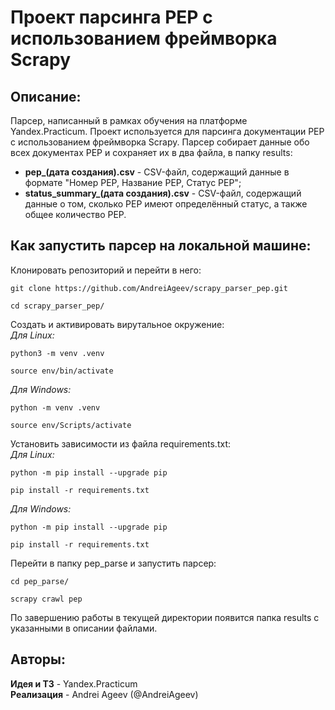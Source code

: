# Проект парсинга PEP с использованием фреймворка Scrapy
## Описание:
Парсер, написанный в рамках обучения на платформе Yandex.Practicum.
Проект используется для парсинга документации PEP с использованием фреймворка Scrapy. Парсер собирает данные обо всех документах PEP и сохраняет их в два файла, в папку results:
- **pep_(дата создания).csv** - CSV-файл, содержащий данные в формате "Номер PEP, Название PEP, Статус PEP";
- **status_summary_(дата создания).csv** - CSV-файл, содержащий данные о том, сколько PEP имеют определённый статус, а также общее количество PEP.

## Как запустить парсер на локальной машине:
Клонировать репозиторий и перейти в него:
```
git clone https://github.com/AndreiAgeev/scrapy_parser_pep.git
```
```
cd scrapy_parser_pep/
```
Создать и активировать вирутальное окружение:<br />
*Для Linux:*
```
python3 -m venv .venv
```
```
source env/bin/activate
```
*Для Windows:*
```
python -m venv .venv
```
```
source env/Scripts/activate
```
Установить зависимости из файла requirements.txt:<br />
*Для Linux:*
```
python -m pip install --upgrade pip
```
```
pip install -r requirements.txt
```
*Для Windows:*
```
python -m pip install --upgrade pip
```
```
pip install -r requirements.txt
```
Перейти в папку pep_parse и запустить парсер:<br />
```
cd pep_parse/
```
```
scrapy crawl pep
```
По завершению работы в текущей директории появится папка results c указанными в описании файлами.
## Авторы:
**Идея и ТЗ** - Yandex.Practicum<br />
**Реализация** - Andrei Ageev (@AndreiAgeev)
